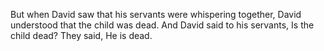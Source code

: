 But when David saw that his servants were whispering together, David understood that the child was dead. And David said to his servants, Is the child dead? They said, He is dead.
